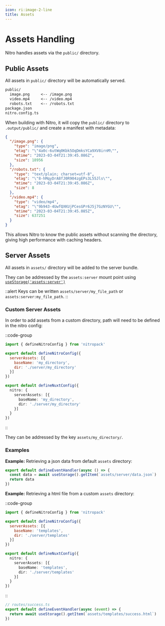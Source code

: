 ```yaml
---
icon: ri:image-2-line
title: Assets
---
```


# Assets Handling

Nitro handles assets via the `public/` directory.

## Public Assets

All assets in `public/` directory will be automatically served.

```md
public/
  image.png     <-- /image.png
  video.mp4     <-- /video.mp4
  robots.txt    <-- /robots.txt
package.json
nitro.config.ts
```

When building with Nitro, it will copy the `public/` directory to `.output/public/` and create a manifest with metadata:

```json
{
  "/image.png": {
    "type": "image/png",
    "etag": "\"4a0c-6utWq0Kbk5OqDmksYCa9XV8irnM\"",
    "mtime": "2023-03-04T21:39:45.086Z",
    "size": 18956
  },
  "/robots.txt": {
    "type": "text/plain; charset=utf-8",
    "etag": "\"8-hMqyDrA8fJ0R904zgEPs3L55Jls\"",
    "mtime": "2023-03-04T21:39:45.086Z",
    "size": 8
  },
  "/video.mp4": {
    "type": "video/mp4",
    "etag": "\"9b943-4UwfQXKUjPCesGPr6J5j7GzNYGU\"",
    "mtime": "2023-03-04T21:39:45.085Z",
    "size": 637251
  }
}
```

This allows Nitro to know the public assets without scanning the directory, giving high performance with caching headers.

## Server Assets

All assets in `assets/` directory will be added to the server bundle.

They can be addressed by the `assets:server` mount point using [`useStorage('assets:server')`](/guide/storage)

::alert
Keys can be written `assets/server/my_file_path` or `assets:server:my_file_path`.
::

### Custom Server Assets

In order to add assets from a custom directory, path will need to be defined in the nitro config:

::code-group
```js [nitro.config.ts]
import { defineNitroConfig } from 'nitropack'

export default defineNitroConfig({
  serverAssets: [{
    baseName: 'my_directory',
    dir: './server/my_directory'
  }]
})
```
```ts [nuxt.config.ts]
export default defineNuxtConfig({
  nitro: {
    serverAssets: [{
      baseName: 'my_directory',
      dir: './server/my_directory'
    }]
  }
})
```
::

They can be addressed by the key `assets/my_directory/`.

### Examples

**Example:** Retrieving a json data from default `assets` directory:

```js
export default defineEventHandler(async () => {
  const data = await useStorage().getItem(`assets/server/data.json`)
  return data
})
```

**Example:** Retrieving a html file from a custom `assets` directory:

::code-group
```js [nitro.config.ts]
import { defineNitroConfig } from 'nitropack'

export default defineNitroConfig({
  serverAssets: [{
    baseName: 'templates',
    dir: './server/templates'
  }]
})
```
```ts [nuxt.config.ts]
export default defineNuxtConfig({
  nitro: {
    serverAssets: [{
      baseName: 'templates',
      dir: './server/templates'
    }]
  }
})
```
::

```js
// routes/success.ts
export default defineEventHandler(async (event) => {
  return await useStorage().getItem(`assets/templates/success.html`)
})
```
